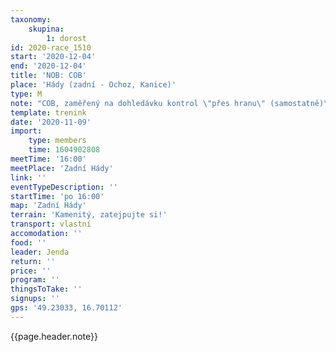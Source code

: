 ```yaml
---
taxonomy:
    skupina:
        1: dorost
id: 2020-race_1510
start: '2020-12-04'
end: '2020-12-04'
title: 'NOB: COB'
place: 'Hády (zadní - Ochoz, Kanice)'
type: M
note: "COB, zaměřený na dohledávku kontrol \"přes hranu\" (samostatně)\r\n* [mapy](https://drive.google.com/open?id=1WLTNuemzWXdDVGSKpqI08NLsgynoCMs_)\r\n* fáborky a reflexy se stahují v sobotu okolo oběda"
template: trenink
date: '2020-11-09'
import:
    type: members
    time: 1604902808
meetTime: '16:00'
meetPlace: 'Zadní Hády'
link: ''
eventTypeDescription: ''
startTime: 'po 16:00'
map: 'Zadní Hády'
terrain: 'Kamenitý, zatejpujte si!'
transport: vlastní
accomodation: ''
food: ''
leader: Jenda
return: ''
price: ''
program: ''
thingsToTake: ''
signups: ''
gps: '49.23033, 16.70112'
---
```


{{page.header.note}}
